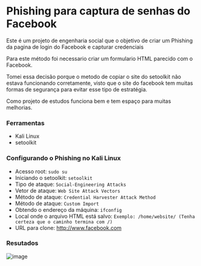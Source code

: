 # Phishing para captura de senhas do Facebook

Este é um projeto de engenharia social que o objetivo de criar um Phishing da pagina de login do Facebook e capturar credenciais

Para este método foi necessario criar um formulario HTML parecido com o Facebook.

Tomei essa decisão porque o metodo de copiar o site do setoolkit não estava funcionando corretamente, visto que o site do facebook tem muitas formas de segurança para evitar esse tipo de estratégia.

Como projeto de estudos funciona bem e tem espaço para muitas melhorias.

### Ferramentas

- Kali Linux
- setoolkit

### Configurando o Phishing no Kali Linux

- Acesso root: ``` sudo su ```
- Iniciando o setoolkit: ``` setoolkit ```
- Tipo de ataque: ``` Social-Engineering Attacks ```
- Vetor de ataque: ``` Web Site Attack Vectors ```
- Método de ataque: ```Credential Harvester Attack Method ```
- Método de ataque: ``` Custom Import ```
- Obtendo o endereço da máquina: ``` ifconfig ```
- Local onde o arquivo HTML está salvo: `Exemplo: /home/website/ (Tenha certeza que o caminho termina com /)`
- URL para clone: http://www.facebook.com

### Resutados

![image](https://github.com/user-attachments/assets/1ca0cc39-4f11-40a1-9f57-85a235cedeb7)
